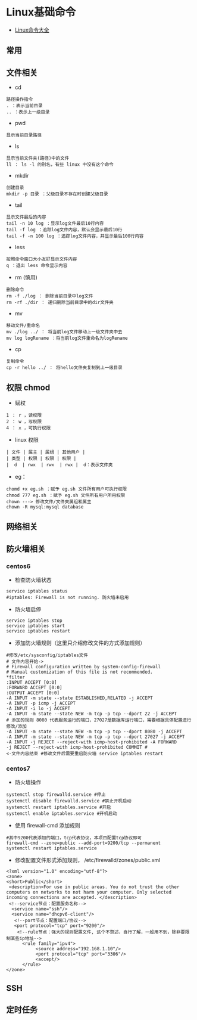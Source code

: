 # Linux基础命令
- [Linux命令大全](https://man.linuxde.net/)


## 常用



## 文件相关
+ cd
```
路径操作指令
. ：表示当前目录
.. ：表示上一级目录
```
+ pwd
```
显示当前目录路径
```
+ ls
 ```
显示当前文件夹(路径)中的文件
ll ： ls -l 的别名，有些 linux 中没有这个命令
```
+ mkdir
```
创建目录
mkdir -p 目录 ：父级目录不存在时创建父级目录
```
+ tail
```
显示文件最后的内容
tail -n 10 log ：显示log文件最后10行内容
tail -f log ：追踪log文件内容，默认会显示最后10行
tail -f -n 100 log ：追踪log文件内容，并显示最后100行内容
```
+ less
 ```
按照命令窗口大小友好显示文件内容
q ：退出 less 命令显示内容
```
+ rm (慎用)
```
删除命令
rm -f ./log ： 删除当前目录中log文件
rm -rf ./dir ： 递归删除当前目录中的dir文件夹
```
+ mv
```
移动文件/重命名
mv ./log ../ ： 将当前log文件移动上一级文件夹中去
mv log logRename ：将当前log文件重命名为logRename
```
+ cp
```
复制命令
cp -r hello ../ ： 将hello文件夹复制到上一级目录
```

## 权限 chmod
- 赋权
```
1 ： r ，读权限
2 ： w ，写权限
4 ： x ，可执行权限
```
- linux 权限
```
| 文件 | 属主 | 属组 | 其他用户 |
| 类型 | 权限 | 权限 | 权限 |
|  d  | rwx  | rwx  | rwx |  d：表示文件夹
```

- eg：
```
chomd +x eg.sh ：赋予 eg.sh 文件所有用户可执行权限
chmod 777 eg.sh ：赋予 eg.sh 文件所有用户所用权限
chown ---> 修改文件/文件夹属组和属主
chown -R mysql:mysql database
```

## 网络相关





## 防火墙相关
###  centos6
+ 检查防火墙状态
```
service iptables status 
#iptables: Firewall is not running. 防火墙未启用
 ```
+ 防火墙启停
```
service iptables stop
service iptables start
service iptables restart
```
+ 添加防火墙规则（这里只介绍修改文件的方式添加规则）

```
#修改/etc/sysconfig/iptables文件
# 文件内容开始-> 
# Firewall configuration written by system-config-firewall
# Manual customization of this file is not recommended. 
*filter 
:INPUT ACCEPT [0:0] 
:FORWARD ACCEPT [0:0] 
:OUTPUT ACCEPT [0:0] 
-A INPUT -m state --state ESTABLISHED,RELATED -j ACCEPT 
-A INPUT -p icmp -j ACCEPT 
-A INPUT -i lo -j ACCEPT 
-A INPUT -m state --state NEW -m tcp -p tcp --dport 22 -j ACCEPT 
# 添加的规则 8080 代表服务运行的端口，27027是数据库运行端口，需要根据具体配置进行修改/添加 
-A INPUT -m state --state NEW -m tcp -p tcp --dport 8080 -j ACCEPT 
-A INPUT -m state --state NEW -m tcp -p tcp --dport 27027 -j ACCEPT 
-A INPUT -j REJECT --reject-with icmp-host-prohibited -A FORWARD 
-j REJECT --reject-with icmp-host-prohibited COMMIT # 
<-文件内容结束 #修改文件后需要重启防火墙 service iptables restart

```
###  centos7
+ 防火墙操作
 ```
systemctl stop firewalld.service #停止 
systemctl disable firewalld.service #禁止开机启动 
systemctl restart iptables.service #开启 
systemctl enable iptables.service #开机启动
```
+ 使用 firewall-cmd 添加规则
 ```
#其中9200代表添加的端口，tcp代表协议，本项目配置tcp协议即可
 firewall-cmd --zone=public --add-port=9200/tcp --permanent 
 systemctl restart iptables.service
 ```
+ 修改配置文件形式添加规则， /etc/firewalld/zones/public.xml
 ``` 
<?xml version="1.0" encoding="utf-8"?> 
<zone>
 <short>Public</short>
  <description>For use in public areas. You do not trust the other computers on networks to not harm your computer. Only selected incoming connections are accepted. </description> 
  <!--service节点：配置服务名称-->
   <service name="ssh"/>
   <service name="dhcpv6-client"/> 
	<!--port节点：配置端口/协议--> 
	<port protocol="tcp" port="9200"/>
	 <!--rule节点：强大的规则配置文件, 这个不赘述，自行了解，一般用不到，除非要限制某些ip地址-->
	   <rule family="ipv4">
			<source address="192.168.1.10"/> 
			<port protocol="tcp" port="3306"/>
			<accept/> 
	   </rule> 
</zone> 
```

## SSH





## 定时任务